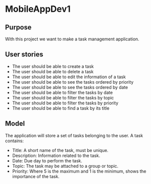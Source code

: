 # MobileAppDev1

## Purpose
With this project we want to make a task management application.

## User stories
- The user should be able to create a task
- The user should be able to delete a task
- The user should be able to edit the information of a task
- The user should be able to see the tasks ordered by priority
- The user should be able to see the tasks ordered by date
- The user should be able to filter the tasks by date
- The user should be able to filter the tasks by topic
- The user should be able to filter the tasks by priority
- The user should be able to find a task by its title

## Model
The application will store a set of tasks belonging to the user. A task contains:
- Title: A short name of the task, must be unique.
- Description: Information related to the task.
- Date: Due day to perform the task.
- Topic: The task may be attached to a group or topic.
- Priority: Where 5 is the maximum and 1 is the minimum, shows the importance of the task.

